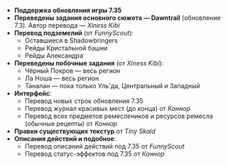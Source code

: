 * **Поддержка обновления игры 7.35**
* **Переведены задания основного сюжета — Dawntrail** (обновление 7.3). Автор перевода — _Xiness Kibi_
* **Перевод подземелий** (от _FunnyScout_):
  * Оставшиеся в Shadowbringers
  * Рейды Кристальной башни
  * Рейды Александра
* **Переведены побочные задания** (от _Xiness Kibi_):
  * Чёрный Покров — весь регион
  * Ла Ноша — весь регион
  * Таналан — пока только Уль'да, Центральный и Западный
* **Интерфейс**:
  * Перевод новых строк обновления 7.35
  * Перевод журнал красивых мест (до конца) от _Коннор_ 
  * Перевод всех предметов ремеслеников и ресурсов ремесла (обычные рецепты) от _Коннор_ 
* **Правки существующих текстур** от _Tiny Skald_
* **Описания действий и подобное**:
  * Перевод описаний действий под 7.35 от _FunnyScout_
  * Перевод статус-эффектов под 7.35 от _Коннор_